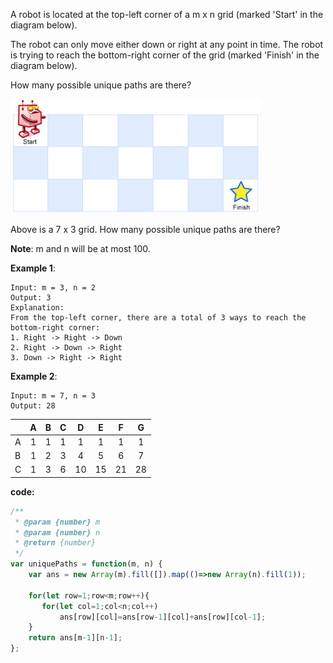 ﻿A robot is located at the top-left corner of a m x n grid (marked 'Start' in the diagram below).

The robot can only move either down or right at any point in time. The robot is trying to reach the bottom-right corner of the grid (marked 'Finish' in the diagram below).

How many possible unique paths are there?


![Alt Text](https://github.com/godghdai/leetcode/blob/master/Resource/img/robot_maze.png)


Above is a 7 x 3 grid. How many possible unique paths are there?


**Note**: m and n will be at most 100.

**Example 1**:
```
Input: m = 3, n = 2
Output: 3
Explanation:
From the top-left corner, there are a total of 3 ways to reach the bottom-right corner:
1. Right -> Right -> Down
2. Right -> Down -> Right
3. Down -> Right -> Right
```
**Example 2**:
```
Input: m = 7, n = 3
Output: 28

```


|  |A |B |C |D |E |F |G |
|--|:--:|:--:|:--:|:--:|:--:|:--:|:--:|
|A |1 |1 |1 |1 |1 |1 |1 |
|B |1 |2 |3 |4 |5 |6 |7 |
|C |1 |3 |6 |10|15|21|28|

**code:**
```js
/**
 * @param {number} m
 * @param {number} n
 * @return {number}
 */
var uniquePaths = function(m, n) {
    var ans = new Array(m).fill([]).map(()=>new Array(n).fill(1)); 
       
    for(let row=1;row<m;row++){
       for(let col=1;col<n;col++)
           ans[row][col]=ans[row-1][col]+ans[row][col-1];
    }
    return ans[m-1][n-1];
};


```
